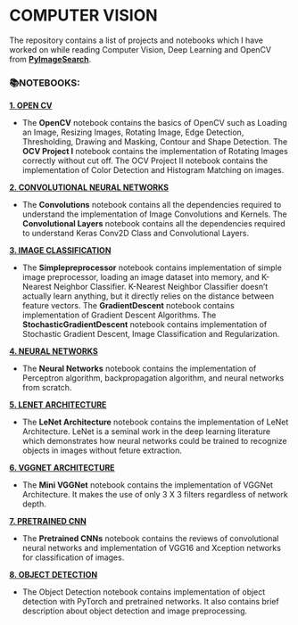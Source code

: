 # **COMPUTER VISION**

The repository contains a list of projects and notebooks which I have worked on while reading Computer Vision, Deep Learning and OpenCV from [**PyImageSearch**](https://www.pyimagesearch.com/). 

### 📚**NOTEBOOKS:**

[**1. OPEN CV**](https://github.com/ThinamXx/ComputerVision/tree/main/01.%20OpenCV)
- The **OpenCV** notebook contains the basics of OpenCV such as Loading an Image, Resizing Images, Rotating Image, Edge Detection, Thresholding, Drawing and Masking, Contour and Shape Detection. The **OCV Project I** notebook contains the implementation of Rotating Images correctly without cut off. The OCV Project II notebook contains the implementation of Color Detection and Histogram Matching on images.

[**2. CONVOLUTIONAL NEURAL NETWORKS**](https://github.com/ThinamXx/ComputerVision/tree/main/02.%20ConvolutionalNeuralNetworks)
- The **Convolutions** notebook contains all the dependencies required to understand the implementation of Image Convolutions and Kernels. The **Convolutional Layers** notebook contains all the dependencies required to understand Keras Conv2D Class and Convolutional Layers.

[**3. IMAGE CLASSIFICATION**](https://github.com/ThinamXx/ComputerVision/tree/main/03.%20Image%20Classification)
- The **Simplepreprocessor** notebook contains implementation of simple image preprocessor, loading an image dataset into memory, and K-Nearest Neighbor Classifier. K-Nearest Neighbor Classifier doesn’t actually learn anything, but it directly relies on the distance between feature vectors. The **GradientDescent** notebook contains implementation of Gradient Descent Algorithms. The **StochasticGradientDescent** notebook contains implementation of Stochastic Gradient Descent, Image Classification and Regularization.

[**4. NEURAL NETWORKS**](https://github.com/ThinamXx/ComputerVision/tree/main/04.%20Neural%20Networks)
- The **Neural Networks** notebook contains the implementation of Perceptron algorithm, backpropagation algorithm, and neural networks from scratch.

[**5. LENET ARCHITECTURE**](https://github.com/ThinamXx/ComputerVision/tree/main/05.%20LeNet%20Architecture)
- The **LeNet Architecture** notebook contains the implementation of LeNet Architecture. LeNet is a seminal work in the deep learning literature which demonstrates how neural networks could be trained to recognize objects in images without feture extraction.

[**6. VGGNET ARCHITECTURE**](https://github.com/ThinamXx/ComputerVision/tree/main/06.%20VGGNet%20Architecture) 
- The **Mini VGGNet** notebook contains the implementation of VGGNet Architecture. It makes the use of only 3 X 3 filters regardless of network depth.

[**7. PRETRAINED CNN**](https://github.com/ThinamXx/ComputerVision/tree/main/07.%20Pretrained%20CNNs) 
- The **Pretrained CNNs** notebook contains the reviews of convolutional neural networks and implementation of VGG16 and Xception networks for classification of images.

[**8. OBJECT DETECTION**](https://github.com/ThinamXx/ComputerVision/tree/main/08.%20Object%20Detection) 
- The Object Detection notebook contains implementation of object detection with PyTorch and pretrained networks. It also contains brief description about object detection and image preprocessing.
